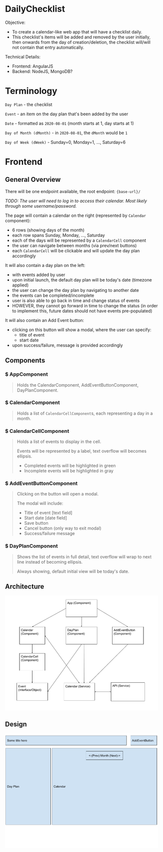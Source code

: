 # DailyChecklist
Objective:
- To create a calendar-like web app that will have a checklist daily.
- This checklist's items will be added and removed by the user initially, then onwards from the day of creation/deletion, the checklist will/will not contain that entry automatically.

Technical Details:
- Frontend: AngularJS
- Backend: NodeJS, MongoDB?

# Terminology
`Day Plan` - the checklist

`Event` - an item on the day plan that's been added by the user

`Date` - formatted as `2020-08-01` (month starts at 1, day starts at 1)

`Day of Month (dMonth)` - in `2020-08-01`, the `dMonth` would be `1`

`Day of Week (dWeek)` - Sunday=0, Monday=1, ..., Saturday=6

# Frontend
## General Overview
There will be one endpoint available, the root endpoint: `{base-url}/`

*TODO: The user will need to log in to access their calendar. Most likely through some username/password.*

The page will contain a calendar on the right (represented by `Calendar` component):
- 6 rows (showing days of the month)
- each row spans Sunday, Monday, ..., Saturday
- each of the days will be represented by a `CalendarCell` component
- the user can navigate between months (via prev/next buttons)
- each `CalendarCell` will be clickable and will update the day plan accordingly

It will also contain a day plan on the left:
- with events added by user
- upon initial launch, the default day plan will be today's date (timezone applied)
- the user can change the day plan by navigating to another date
- the events can be completed/incomplete
- user is also able to go back in time and change status of events
- HOWEVER, they cannot go forward in time to change the status (in order to implement this, future dates should not have events pre-populated)

It will also contain an Add Event button:
- clicking on this button will show a modal, where the user can specify:
    - title of event
    - start date
- upon success/failure, message is provided accordingly

## Components
### $ AppComponent
> Holds the CalendarComponent, AddEventButtonComponent, DayPlanComponent.

### $ CalendarComponent
> Holds a list of `CalendarCellComponent`s, each representing a day in a month.

### $ CalendarCellComponent
> Holds a list of events to display in the cell.
>
> Events will be represented by a label, text overflow will becomes ellipsis.
> - Completed events will be highlighted in green
> - Incomplete events will be highlighted in gray

### $ AddEventButtonComponent
> Clicking on the button will open a modal.
>
> The modal will include:
> - Title of event [text field]
> - Start date [date field]
> - Save button
> - Cancel button (only way to exit modal)
> - Success/failure message

### $ DayPlanComponent
> Shows the list of events in full detail, text overflow will wrap to next line instead of becoming ellipsis.
>
> Always showing, default initial view will be today's date.

## Architecture
![Frontend Architecture](./architecture_frontend.png)

## Design
![Frontend Design](./design_frontend.png)